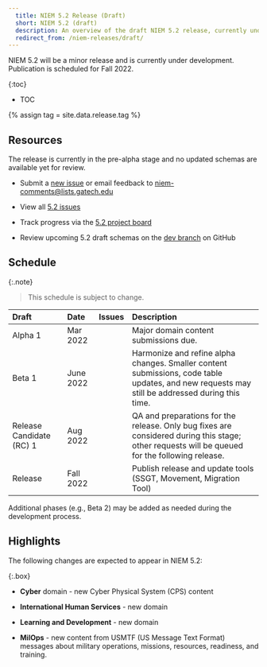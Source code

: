 ```yaml
---
  title: NIEM 5.2 Release (Draft)
  short: NIEM 5.2 (draft)
  description: An overview of the draft NIEM 5.2 release, currently under development.
  redirect_from: /niem-releases/draft/
---
```


NIEM 5.2 will be a minor release and is currently under development.  Publication is scheduled for Fall 2022.

{:toc}
- TOC

{% assign tag = site.data.release.tag %}

<!--
**[{{ site.data.release.description }}](https://github.com/NIEM/NIEM-Releases/releases/tag/{{tag}})** is now available for review!

The release package is available at [NIEM-Releases](https://github.com/NIEM/NIEM-Releases/releases/tag/{{tag}}) on GitHub and may also be downloaded as a [zip file](https://github.com/NIEM/NIEM-Releases/archive/{{tag}}.zip).  The package includes XML schemas, documentation spreadsheets, a change log, a JSON-LD context file, and a README.

Please email feedback to  or submit a new [5.2 issue](https://github.com/NIEM/NIEM-Releases/issues/new?labels=5.2) by the end of the day **{{ site.data.release.feedbackDue }}**.
-->

## Resources

The release is currently in the pre-alpha stage and no updated schemas are available yet for review.

- Submit a [new issue](https://github.com/NIEM/NIEM-Releases/issues/new?labels=5.2) or email feedback to <niem-comments@lists.gatech.edu>

- View all [5.2 issues](https://github.com/NIEM/NIEM-Releases/issues?q=is%3Aopen+is%3Aissue+label%3A5.2)

- Track progress via the [5.2 project board](https://github.com/NIEM/NIEM-Releases/projects/7)

- Review upcoming 5.2 draft schemas on the [dev branch]({{site.data.links.release_repo}}/tree/dev) on GitHub

## Schedule

{:.note}
> This schedule is subject to change.

Draft | Date | Issues | Description
:------ |:---- |:------ |:-----------
Alpha 1 | Mar 2022 |  | Major domain content submissions due.
Beta 1 | June 2022 |  | Harmonize and refine alpha changes.  Smaller content submissions, code table updates, and new requests may still be addressed during this time.
Release Candidate (RC) 1 | Aug 2022 |  | QA and preparations for the release.  Only bug fixes are considered during this stage; other requests will be queued for the following release.
Release | Fall 2022 | | Publish release and update tools (SSGT, Movement,  Migration Tool)

Additional phases (e.g., Beta 2) may be added as needed during the development process.

<!--
### Recent changes

-->

## Highlights

The following changes are expected to appear in NIEM 5.2:

{:.box}
- **Cyber** domain - new Cyber Physical System (CPS) content

- **International Human Services** - new domain

- **Learning and Development** - new domain

- **MilOps** - new content from USMTF (US Message Text Format) messages about military operations, missions, resources, readiness, and training.
